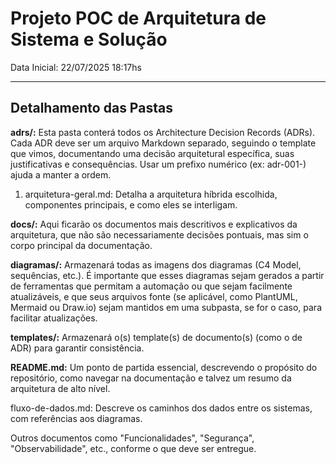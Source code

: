 # Projeto POC de Arquitetura de Sistema e Solução

Data Inicial: 22/07/2025 18:17hs

---

## Detalhamento das Pastas

**adrs/:** Esta pasta conterá todos os Architecture Decision Records (ADRs). Cada ADR deve ser um arquivo Markdown separado, seguindo o template que vimos, documentando uma decisão arquitetural específica, suas justificativas e consequências. Usar um prefixo numérico (ex: adr-001-) ajuda a manter a ordem.

1. arquitetura-geral.md: Detalha a arquitetura híbrida escolhida, componentes principais, e como eles se interligam.


**docs/:** Aqui ficarão os documentos mais descritivos e explicativos da arquitetura, que não são necessariamente decisões pontuais, mas sim o corpo principal da documentação.

**diagramas/:** Armazenará todas as imagens dos diagramas (C4 Model, sequências, etc.). É importante que esses diagramas sejam gerados a partir de ferramentas que permitam a automação ou que sejam facilmente atualizáveis, e que seus arquivos fonte (se aplicável, como PlantUML, Mermaid ou Draw.io) sejam mantidos em uma subpasta, se for o caso, para facilitar atualizações.

**templates/:** Armazenará o(s) template(s) de documento(s) (como o de ADR) para garantir consistência.

**README.md:** Um ponto de partida essencial, descrevendo o propósito do repositório, como navegar na documentação e talvez um resumo da arquitetura de alto nível.



fluxo-de-dados.md: Descreve os caminhos dos dados entre os sistemas, com referências aos diagramas.

Outros documentos como "Funcionalidades", "Segurança", "Observabilidade", etc., conforme o que deve ser entregue.
